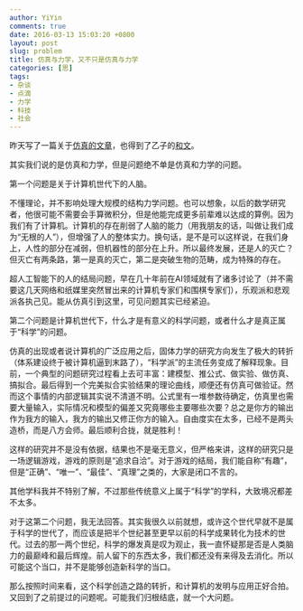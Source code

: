 ```yaml
---
author: YiYin
comments: true
date: 2016-03-13 15:03:20 +0800
layout: post
slug: problem
title: 仿真与力学，又不只是仿真与力学
categories: [思]
tags:
- 杂谈
- 点滴
- 力学
- 科技
- 社会
---
```


昨天写了一篇关于[仿真的文章](http://whyhow.github.io/2016/03/12/mech.html)，也得到了乙子的[和文](http://whyhow.github.io/2016/03/13/mech313.html)。

其实我们说的是仿真和力学，但是问题绝不单是仿真和力学的问题。

第一个问题是关于计算机世代下的人脑。

不懂理论，并不影响处理大规模的结构力学问题。也可以想象，以后的数学研究者，他很可能不需要会手算微积分，但是他能完成更多前辈难以达成的算例。因为我们有了计算机。计算机的存在削弱了人脑的能力（用我朋友的话，叫做让我们成为“无根的人”），但增强了人的整体实力。换句话，是不是可以这样说，在我们身上，人性的部分在减弱，但机器性的部分在上升。所以最终发展，还是人的灭亡？但灭亡有两条路，第一是真的灭亡，第二是突破生物的范畴，成为特殊的存在。

超人工智能下的人的结局问题，早在几十年前在AI领域就有了诸多讨论了（并不需要这几天网络和纸媒里突然冒出来的计算机专家们和围棋专家们），乐观派和悲观派各执己见。能从仿真引到这里，可见问题其实已经紧迫。

第二个问题是计算机世代下，什么才是有意义的科学问题，或者什么才是真正属于“科学”的问题。

仿真的出现或者说计算机的广泛应用之后，固体力学的研究方向发生了极大的转折（体系建设终于被计算机逼到末路了），“科学派”的主流任务变成了解释现象。目前，一个典型的问题研究过程看上去可丰富：建模型、推公式、做实验、做仿真、搞拟合。最后得到一个完美拟合实验结果的理论曲线，顺便还有仿真可做验证。然而这个事情的内部逻辑其实说不清道不明。公式里有一堆参数待确定，仿真里也需要大量输入，实际情况和模型的偏差又究竟哪些主要哪些次要？总之是你方的输出作为我方的输入，我方的输出又修正你方的输入。自由度实在太多，已经不是两头造桥，而是八方会师。最后顺利合拢，就是胜利！

这样的研究并不是没有依据，结果也不是毫无意义，但严格来讲，这样的研究只是一场逻辑游戏，游戏的原则是“追求自洽”。对于游戏的结局，我们能自称“有趣”，但是“正确”、“唯一”、“最佳”、“真理”之类的，大家是闭口不言的。

其他学科我并不特别了解，不过那些传统意义上属于“科学”的学科，大致境况都差不太多。

对于这第二个问题，我无法回答。其实我很久以前就想，或许这个世代早就不是属于科学的世代了，而应该是把半个世纪甚至更早以前的科学成果转化为技术的世代。过去的那一两个世纪，科学的爆发真是叹为观止，我一直怀疑那是否是人类脑力的最巅峰和最后辉煌。前人留下的东西太多，我们都还没有来得及去消化。所以可能这个当口，并不是能够创造新科学的当口。

那么按照时间来看，这个科学创造之路的转折，和计算机的发明与应用正好合拍。又回到了之前提过的问题呢。可能我们归根结底，就一个大问题。




